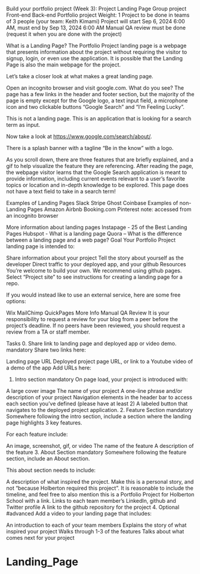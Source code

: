 Build your portfolio project (Week 3): Project Landing Page
Group project
Front-end
Back-end
Portfolio project
 Weight: 1
 Project to be done in teams of 3 people (your team: Keith Kimami)
 Project will start Sep 6, 2024 6:00 AM, must end by Sep 13, 2024 6:00 AM
 Manual QA review must be done (request it when you are done with the project)


What is a Landing Page?
The Portfolio Project landing page is a webpage that presents information about the project without requiring the visitor to signup, login, or even use the application. It is possible that the Landing Page is also the main webpage for the project.

Let’s take a closer look at what makes a great landing page.

Open an incognito browser and visit google.com. What do you see? The page has a few links in the header and footer section, but the majority of the page is empty except for the Google logo, a text input field, a microphone icon and two clickable buttons “Google Search” and “I’m Feeling Lucky”.



This is not a landing page. This is an application that is looking for a search term as input.

Now take a look at https://www.google.com/search/about/.

There is a splash banner with a tagline “Be in the know” with a logo.



As you scroll down, there are three features that are briefly explained, and a gif to help visualize the feature they are referencing. After reading the page, the webpage visitor learns that the Google Search application is meant to provide information, including current events relevant to a user’s favorite topics or location and in-depth knowledge to be explored. This page does not have a text field to take in a search term!



Examples of Landing Pages
Slack
Stripe
Ghost
Coinbase
Examples of non-Landing Pages
Amazon
Airbnb
Booking.com
Pinterest
note: accessed from an incognito browser

More information about landing pages
Instapage - 25 of the Best Landing Pages
Hubspot - What is a landing page
Quora – What is the difference between a landing page and a web page?
Goal
Your Portfolio Project landing page is intended to:

Share information about your project
Tell the story about yourself as the developer
Direct traffic to your deployed app, and your github
Resources
You’re welcome to build your own. We recommend using github pages. Select “Project site” to see instructions for creating a landing page for a repo.

If you would instead like to use an external service, here are some free options:

Wix
MailChimp
QuickPages
More Info
Manual QA Review
It is your responsibility to request a review for your blog from a peer before the project’s deadline. If no peers have been reviewed, you should request a review from a TA or staff member.

Tasks
0. Share link to landing page and deployed app or video demo.
mandatory
Share two links here:

Landing page URL
Deployed project page URL, or link to a Youtube video of a demo of the app
Add URLs here:
1. Intro section
mandatory
On page load, your project is introduced with:

A large cover image
The name of your project
A one-line phrase and/or description of your project
Navigation elements in the header bar to access each section you’ve defined (please have at least 2)
A labeled button that navigates to the deployed project application.
2. Feature Section
mandatory
Somewhere following the intro section, include a section where the landing page highlights 3 key features.

For each feature include:

An image, screenshot, gif, or video
The name of the feature
A description of the feature
3. About Section
mandatory
Somewhere following the feature section, include an About section.

This about section needs to include:

A description of what inspired the project. Make this is a personal story, and not “because Holberton required this project”. It is reasonable to include the timeline, and feel free to also mention this is a Portfolio Project for Holberton School with a link.
Links to each team member’s LinkedIn, github and Twitter profile
A link to the github repository for the project
4. Optional
#advanced
Add a video to your landing page that includes:

An introduction to each of your team members
Explains the story of what inspired your project
Walks through 1-3 of the features
Talks about what comes next for your project
# Landing_Page
